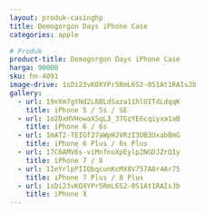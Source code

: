 ```yaml
---
layout: produk-casinghp
title: Demogorgon Days iPhone Case
categories: apple

# Produk
product-title: Demogorgon Days iPhone Case
harga: 90000
sku: hn-4091
image-drive: 1sDi23vKOXYPr5RmL6S2-0S1At1RAIsJb
gallery:
  - url: 19xXm7gtNd2L6BLdSaza11hlUITdLdqqK
    title: iPhone 5 / 5s / SE
  - url: 1o2DxHVHowaXSqL3_37GzYE6cqiyxa1aB
    title: iPhone 6 / 6s
  - url: 1mAT2-TEIGf27aWpHJVRzI3OB3UxabBmG
    title: iPhone 6 Plus / 6s Plus
  - url: 17C6AMV6s-viMnfnuXpEylp2NGDJZrQIy
    title: iPhone 7 / 8
  - url: 1IeYrlpPIIQbqcunKcMX8V757A8r4Ar75
    title: iPhone 7 Plus / 8 Plus
  - url: 1sDi23vKOXYPr5RmL6S2-0S1At1RAIsJb
    title: iPhone X
---
```

